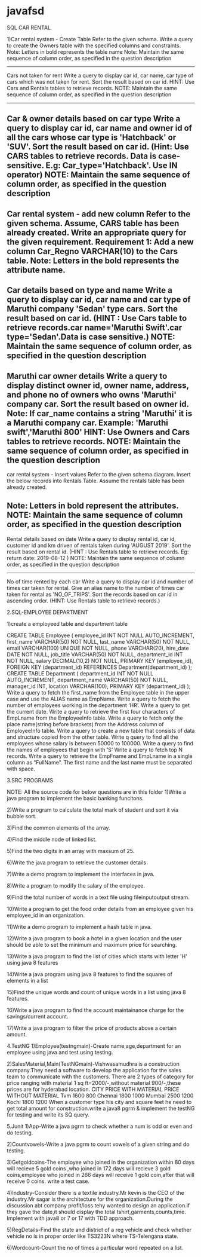 # javafsd


SQL CAR RENTAL

1)Car rental system - Create Table
Refer to the given schema.
Write a query to create the Owners table with the specified columns and constraints.
Note: Letters in bold represents the table name
Note: Maintain the same sequence of column order, as specified in the question description

----------------------------------------------------------------------------------
Cars not taken for rent
Write a query to display car id, car name, car type of cars which was not taken for rent. Sort the result based on car id.
HINT: Use Cars and Rentals tables to retrieve records.
NOTE: Maintain the same sequence of column order, as specified in the question description

-------------------------------------------------------------------------
Car & owner details based on car type
Write a query to display car id, car name and owner id of all the cars whose car type is 'Hatchback' or 'SUV'. Sort the result based on car id.
(Hint: Use CARS tables to retrieve records. Data is case-sensitive. E.g: Car_type='Hatchback'. Use IN operator)
NOTE: Maintain the same sequence of column order, as specified in the question description
------------------------------------------------------------------------------------------

Car rental system - add new column
Refer to the given schema. Assume, CARS table has been already created. Write an appropriate query for the given requirement.
Requirement 1: Add a new column Car_Regno VARCHAR(10) to the Cars table.
Note: Letters in the bold represents the attribute name.
------------------------------------------------------------------------------------------
Car details based on type and name
Write a query to display car id, car name and car type of Maruthi company 'Sedan' type cars. Sort the result based on car id.
(HINT : Use Cars table to retrieve records.car name='Maruthi Swift'.car type='Sedan'.Data is case sensitive.)
NOTE: Maintain the same sequence of column order, as specified in the question description
--------------------------------------------------------------------------------------
Maruthi car owner details
Write a query to display distinct owner id, owner name, address, and phone no of owners who owns 'Maruthi' company car. Sort the result based on owner id.
Note: If car_name contains a string 'Maruthi' it is a Maruthi company car.
Example: 'Maruthi swift','Maruthi 800'
HINT: Use Owners and Cars tables to retrieve records.
NOTE: Maintain the same sequence of column order, as specified in the question description
------------------------------------------------------------------------------------------
car rental system - Insert values
Refer to the given schema diagram. Insert the below records into Rentals Table. Assume the rentals table has been already created.
 
Note: Letters in bold represent the attributes.
NOTE: Maintain the same sequence of column order, as specified in the question description
----------------------------------------------------------------------------------------

Rental details based on date
Write a query to display rental id, car id, customer id and km driven of rentals taken during 'AUGUST 2019'. Sort the result based on rental id.
(HINT : Use Rentals table to retrieve records. Eg: return date: 2019-08-12 )
NOTE: Maintain the same sequence of column order, as specified in the question description

-------------------------------------------------------------------------------------------

No of time rented by each car
Write a query to display car id and number of times car taken for rental. Give an alias name to the number of times car taken for rental as 'NO_OF_TRIPS'. Sort the records based on car id in ascending order.
(HINT: Use Rentals table to retrieve records.)



2.SQL-EMPLOYEE DEPARTMENT 

1)create a employeed table and department table 

CREATE TABLE Employee (
    employee_id INT NOT NULL AUTO_INCREMENT,
    first_name VARCHAR(50) NOT NULL,
    last_name VARCHAR(50) NOT NULL,
    email VARCHAR(100) UNIQUE NOT NULL,
    phone VARCHAR(20),
    hire_date DATE NOT NULL,
    job_title VARCHAR(50) NOT NULL,
    department_id INT NOT NULL,
    salary DECIMAL(10,2) NOT NULL,
    PRIMARY KEY (employee_id),
    FOREIGN KEY (department_id) REFERENCES Department(department_id)
);
CREATE TABLE Department (
    department_id INT NOT NULL AUTO_INCREMENT,
    department_name VARCHAR(50) NOT NULL,
    manager_id INT,
    location VARCHAR(100),
    PRIMARY KEY (department_id)
);
Write a query to fetch the first_name from the Employee table in the upper case and use the ALIAS name as EmpName.
Write a query to fetch the number of employees working in the department ‘HR’.
Write a query to get the current date.
Write a query to retrieve the first four characters of  EmpLname from the EmployeeInfo table.
Write a query to fetch only the place name(string before brackets) from the Address column of EmployeeInfo table.
Write a query to create a new table that consists of data and structure copied from the other table.
Write q query to find all the employees whose salary is between 50000 to 100000.
Write a query to find the names of employees that begin with ‘S’
Write a query to fetch top N records.
Write a query to retrieve the EmpFname and EmpLname in a single column as “FullName”. The first name and the last name must be separated with space.

3.SRC PROGRAMS

NOTE: All the source code for below questions are in this folder
1)Write a java program to implement the basic banking funcitons.

2)Write a program to calculate the total mark of student and sort it via bubble sort.

3)Find the common elements of the array.

4)Find the middle node of linked list.

5)Find the two digits in an array with maxsum of 25.

6)Write the java program to retrieve the customer details

7)Write a demo program to implement the interfaces in java.

8)Write a program to modify the salary of the employee.

9)Find the total number of words in a text file using fileinputoutput stream.

10)Write a program to get the food order details from an employee given his employee_id in an organization.

11)Write a demo program to implement a hash table in java.

12)Write a java program to book a hotel in a given location and the user should be able to set the minimum and maximum price for searching.

13)Write a java program to find the list of cities which starts with letter 'H' using java 8 features

14)Write a java program using java 8 features to find the squares of elements in a list

15)Find the unique words and count of unique words in a list using java 8 features.

16)Write a java program to find the account maintainance charge for the savings/current account.

17)Write a java program to filter the price of products above a certain amount.


4.TestNG
1)Employee(testngmain)-Create name,age,department for an employee using java and test using testing.

2)SalesMaterial,Main(TestNGmain)-Vishwasamudhra is a construction company.They need a software to develop the application for the sales team to communicate with the customers.
There are 2 types of category for price ranging with material 1 sq ft=2000/-,without material 900/-,these prices are for hyderabad location.
CITY                     PRICE WITH MATERIAL                   PRICE WITHOUT MATERIAL
Tvm                        1600                                   800
Chennai                    1800                                   1000
Mumbai                     2500                                   1200
Kochi                      1800                                   1200
When a customer type his city and square feet he need to get total amount for construction.write a java8 pgrm & implement the testNG for testing and write its SQ query.

5.Junit
1)App-Write a java pgrm to check whether a num is odd or even and do testing.

2)Countvowels-Write a java pgrm to count vowels of a given string and do testing.

3)Getgoldcoins-The employee who joined in the organization within 80 days will recieve 5 gold coins ,who joined in 172 days will recieve 3 gold coins,employee who joined in 266 days will receive 1 gold coin,after that will receive 0 coins.
write a test case.

4)Industry-Consider there is a textile industry.Mr kevin is the CEO of the industry.Mr sagar is the architecture for the organization.During the discussion abt company profit/loss tehy wanted to design an application.if they gave the date,it should display the total tshirt,garments,counts,time.
Implement with java8 or 7 or 17 with TDD approach.

5)RegDetails-Find the state and district of a reg vehicle and check whether vehicle no is in proper order like TS3223N where TS-Telengana state.

6)Wordcount-Count the no of times a particular word repeated on a list. 
